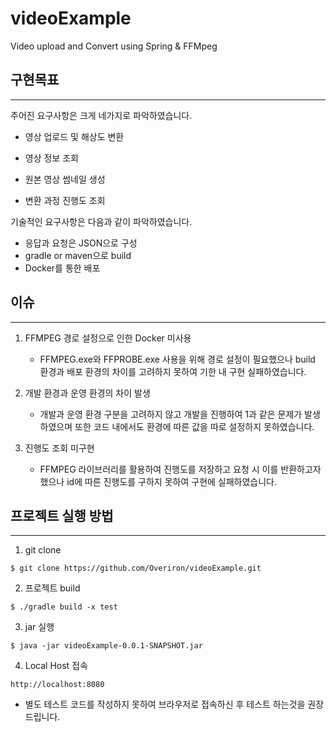 # videoExample
Video upload and Convert using Spring &amp; FFMpeg

구현목표
---
---

주어진 요구사항은 크게 네가지로 파악하였습니다.

- 영상 업로드 및 해상도 변환

- 영상 정보 조회

- 원본 영상 썸네일 생성

- 변환 과정 진행도 조회

기술적인 요구사항은 다음과 같이 파악하였습니다.


- 응답과 요청은 JSON으로 구성
- gradle or maven으로 build
- Docker를 통한 배포


이슈
----
----
1. FFMPEG 경로 설정으로 인한 Docker 미사용
    
    - FFMPEG.exe와 FFPROBE.exe 사용을 위해 경로 설정이 필요했으나 build 환경과 배포 환경의 차이를 고려하지 못하여 기한 내 구현 실패하였습니다.


2. 개발 환경과 운영 환경의 차이 발생

    - 개발과 운영 환경 구분을 고려하지 않고 개발을 진행하여 1과 같은 문제가 발생하였으며 또한 코드 내에서도 환경에 따른 값을 따로 설정하지 못하였습니다. 


3. 진행도 조회 미구현

    - FFMPEG 라이브러리를 활용하여 진행도를 저장하고 요청 시 이를 반환하고자 했으나 id에 따른 진행도를 구하지 못하여 구현에 실패하였습니다.


프로젝트 실행 방법
---
---
1. git clone
```
$ git clone https://github.com/Overiron/videoExample.git
```

2. 프로젝트 build
```
$ ./gradle build -x test
```

3. jar 실행
```
$ java -jar videoExample-0.0.1-SNAPSHOT.jar
```

4. Local Host 접속
```
http://localhost:8080
```


* 별도 테스트 코드를 작성하지 못하여 브라우저로 접속하신 후 테스트 하는것을 권장드립니다.
